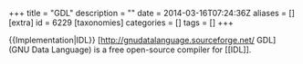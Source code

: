 +++
title = "GDL"
description = ""
date = 2014-03-16T07:24:36Z
aliases = []
[extra]
id = 6229
[taxonomies]
categories = []
tags = []
+++

{{Implementation|IDL}}
[http://gnudatalanguage.sourceforge.net/ GDL] (GNU Data Language) is a free open-source compiler for [[IDL]].

